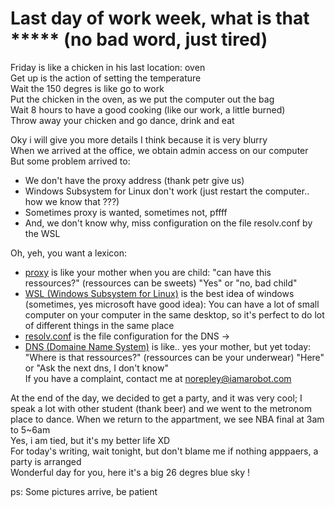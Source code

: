 # Last day of work week, what is that \*\*\*\*\* (no bad word, just tired)
Friday is like a chicken in his last location: oven  
Get up is the action of setting the temperature  
Wait the 150 degres is like go to work  
Put the chicken in the oven, as we put the computer out the bag  
Wait 8 hours to have a good cooking (like our work, a little burned)  
Throw away your chicken and go dance, drink and eat  

Oky i will give you more details I think because it is very blurry  
When we arrived at the office, we obtain admin access on our computer  
But some problem arrived to:
- We don't have the proxy address (thank petr give us)
- Windows Subsystem for Linux don't work (just restart the computer.. how we know that ???)
- Sometimes proxy is wanted, sometimes not, pffff
- And, we don't know why, miss configuration on the file resolv.conf by the WSL

Oh, yeh, you want a lexicon:
- [proxy](https://fr.wikipedia.org/wiki/Proxy) is like your mother when you are child: "can have this ressources?" (ressources can be sweets) "Yes" or "no, bad child"
- [WSL (Windows Subsystem for Linux)](https://fr.wikipedia.org/wiki/Windows_Subsystem_for_Linux) is the best idea of windows (sometimes, yes microsoft have good idea): You can have a lot of small computer on your computer in the same desktop, so it's perfect to do lot of different things in the same place
- [resolv.conf](https://en.wikipedia.org/wiki/Resolv.conf) is the file configuration for the DNS ->
- [DNS (Domaine Name System)](https://en.wikipedia.org/wiki/Domain_Name_System) is like.. yes your mother, but yet today: "Where is that ressources?" (ressources can be your underwear) "Here" or "Ask the next dns, I don't know"  
If you have a complaint, contact me at norepley@iamarobot.com  

At the end of the day, we decided to get a party, and it was very cool; I speak a lot with other student (thank beer) and we went to the metronom place to dance. When we return to the appartment, we see NBA final at 3am to 5~6am  
Yes, i am tied, but it's my better life XD  
For today's writing, wait tonight, but don't blame me if nothing apppaers, a party is arranged  
Wonderful day for you, here it's a big 26 degres blue sky !   

ps: Some pictures arrive, be patient